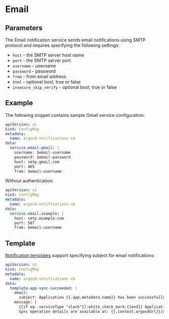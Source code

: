 # Email

## Parameters

The Email notification service sends email notifications using SMTP protocol and requires specifying the following settings:

* `host` - the SMTP server host name
* `port` - the SMTP server port
* `username` - username
* `password` - password
* `from` - from email address
* `html` - optional bool, true or false
* `insecure_skip_verify` - optional bool, true or false

## Example

The following snippet contains sample Gmail service configuration:

```yaml
apiVersion: v1
kind: ConfigMap
metadata:
  name: argocd-notifications-cm
data:
  service.email.gmail: |
    username: $email-username
    password: $email-password
    host: smtp.gmail.com
    port: 465
    from: $email-username
```

Without authentication:

```yaml
apiVersion: v1
kind: ConfigMap
metadata:
  name: argocd-notifications-cm
data:
  service.email.example: |
    host: smtp.example.com
    port: 587
    from: $email-username
```

## Template

[Notification templates](../templates.md) support specifying subject for email notifications:

```yaml
apiVersion: v1
kind: ConfigMap
metadata:
  name: argocd-notifications-cm
data:
  template.app-sync-succeeded: |
    email:
      subject: Application {{.app.metadata.name}} has been successfully synced.
    message: |
      {{if eq .serviceType "slack"}}:white_check_mark:{{end}} Application {{.app.metadata.name}} has been successfully synced at {{.app.status.operationState.finishedAt}}.
      Sync operation details are available at: {{.context.argocdUrl}}/applications/{{.app.metadata.name}}?operation=true .
```
